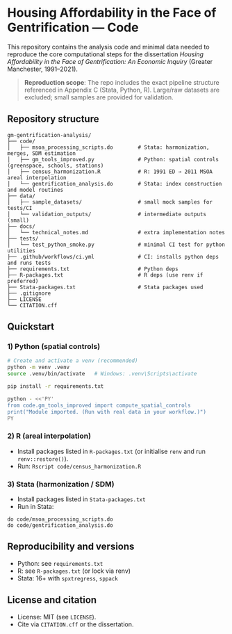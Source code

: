 
# Housing Affordability in the Face of Gentrification — Code

This repository contains the analysis code and minimal data needed to reproduce the core computational steps for the dissertation *Housing Affordability in the Face of Gentrification: An Economic Inquiry* (Greater Manchester, 1991–2021).

> **Reproduction scope**: The repo includes the exact pipeline structure referenced in Appendix C (Stata, Python, R). Large/raw datasets are excluded; small samples are provided for validation.

## Repository structure

```
gm-gentrification-analysis/
├── code/
│   ├── msoa_processing_scripts.do        # Stata: harmonization, merges, SDM estimation
│   ├── gm_tools_improved.py              # Python: spatial controls (greenspace, schools, stations)
│   ├── census_harmonization.R            # R: 1991 ED → 2011 MSOA areal interpolation
│   └── gentrification_analysis.do        # Stata: index construction and model routines
├── data/
│   ├── sample_datasets/                  # small mock samples for tests/CI
│   └── validation_outputs/               # intermediate outputs (small)
├── docs/
│   └── technical_notes.md                # extra implementation notes
├── tests/
│   └── test_python_smoke.py              # minimal CI test for python utilities
├── .github/workflows/ci.yml              # CI: installs python deps and runs tests
├── requirements.txt                      # Python deps
├── R-packages.txt                        # R deps (use renv if preferred)
├── Stata-packages.txt                    # Stata packages used
├── .gitignore
├── LICENSE
└── CITATION.cff
```

## Quickstart

### 1) Python (spatial controls)
```bash
# Create and activate a venv (recommended)
python -m venv .venv
source .venv/bin/activate   # Windows: .venv\Scripts\activate

pip install -r requirements.txt

python - <<'PY'
from code.gm_tools_improved import compute_spatial_controls
print("Module imported. (Run with real data in your workflow.)")
PY
```

### 2) R (areal interpolation)
- Install packages listed in `R-packages.txt` (or initialise `renv` and run `renv::restore()`).
- Run: `Rscript code/census_harmonization.R`

### 3) Stata (harmonization / SDM)
- Install packages listed in `Stata-packages.txt`
- Run in Stata:
```
do code/msoa_processing_scripts.do
do code/gentrification_analysis.do
```

## Reproducibility and versions

- Python: see `requirements.txt`
- R: see `R-packages.txt` (or lock via renv)
- Stata: 16+ with `spxtregress`, `sppack`

## License and citation

- License: MIT (see `LICENSE`).
- Cite via `CITATION.cff` or the dissertation.
